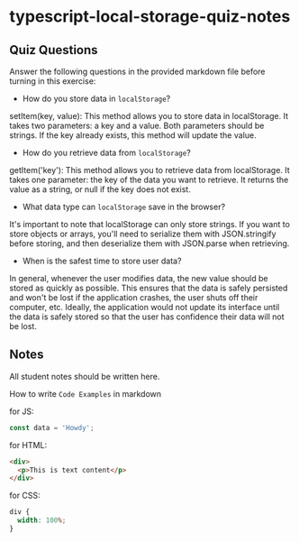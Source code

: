 # typescript-local-storage-quiz-notes

## Quiz Questions

Answer the following questions in the provided markdown file before turning in this exercise:

- How do you store data in `localStorage`?

setItem(key, value): This method allows you to store data in localStorage. It takes two parameters: a key and a value. Both parameters should be strings. If the key already exists, this method will update the value.

- How do you retrieve data from `localStorage`?

getItem('key'): This method allows you to retrieve data from localStorage. It takes one parameter: the key of the data you want to retrieve. It returns the value as a string, or null if the key does not exist.

- What data type can `localStorage` save in the browser?

It's important to note that localStorage can only store strings. If you want to store objects or arrays, you'll need to serialize them with JSON.stringify before storing, and then deserialize them with JSON.parse when retrieving.

- When is the safest time to store user data?

In general, whenever the user modifies data, the new value should be stored as quickly as possible. This ensures that the data is safely persisted and won't be lost if the application crashes, the user shuts off their computer, etc. Ideally, the application would not update its interface until the data is safely stored so that the user has confidence their data will not be lost.

## Notes

All student notes should be written here.

How to write `Code Examples` in markdown

for JS:

```javascript
const data = 'Howdy';
```

for HTML:

```html
<div>
  <p>This is text content</p>
</div>
```

for CSS:

```css
div {
  width: 100%;
}
```
